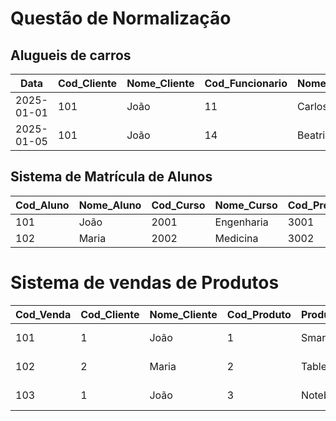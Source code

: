 # Questão de Normalização

## Alugueis de carros

| Data       | Cod_Cliente | Nome_Cliente | Cod_Funcionario | Nome_Funcionario | Cod_Veiculo | Modelo_Veiculo | Marca_Veiculo | Aluguel_Valor | Aluguel_Tempo | Endereco_Cliente      | Endereco_Funcionario  |
| ---------- | ----------- | ------------ | --------------- | ---------------- | ----------- | -------------- | ------------- | ------------- | ------------- | --------------------- | --------------------- |
| 2025-01-01 | 101         | João         | 11              | Carlos           | 201         | Fusca          | Volkswagen    | 100,00        | 2 dias        | Rua A, 123, São Paulo | Rua B, 456, São Paulo |
| 2025-01-05 | 101         | João         | 14              | Beatriz          | 202         | Gol            | Volkswagen    | 120,00        | 3 dias        | Rua A, 123, São Paulo | Rua F, 678, Curitiba  |

## Sistema de Matrícula de Alunos

| Cod_Aluno | Nome_Aluno | Cod_Curso | Nome_Curso | Cod_Professor | Nome_Professor | Semestre | Cod_Materia | Nome_Materia | Preco_Materia | Preco_Desconto | Total_Matricula | Forma_Pagamento | Status_Matricula | Tipo_Aluno | Campus | Periodo |
| --------- | ---------- | --------- | ---------- | ------------- | -------------- | -------- | ----------- | ------------ | ------------- | -------------- | --------------- | --------------- | ---------------- | ---------- | ------ | ------- |
| 101       | João       | 2001      | Engenharia | 3001          | Carlos         | 2025-1   | 5001        | Cálculo I    | 1000,00       | 100,00         | 900,00          | Cartão          | Ativa            | Regular    | SP     | Noturno |
| 102       | Maria      | 2002      | Medicina   | 3002          | Beatriz        | 2025-1   | 5002        | Biologia     | 1500,00       | 150,00         | 135,00          | Boleto          | Inativa          | Regular    | RJ     | Diurno  |

# Sistema de vendas de Produtos

| Cod_Venda | Cod_Cliente | Nome_Cliente | Cod_Produto | Produto_Nome | Produto_Preco | Quantidade | Cod_Funcionario | Funcionario_Nome | Funcionario_Salario | Data_Venda | Metodo_Pagamento | Status_Venda | Desconto |
| --------- | ----------- | ------------ | ----------- | ------------ | ------------- | ---------- | --------------- | ---------------- | ------------------- | ---------- | ---------------- | ------------ | -------- |
| 101       | 1           | João         | 1           | Smartphone   | 1500,00       | 2          | 1               | Carlos           | 5000,00             | 2025-01-15 | Cartão           | Completa     | 10,00    |
| 102       | 2           | Maria        | 2           | Tablet       | 800,00        | 1          | 2               | Beatriz          | 6000,00             | 2025-01-16 | Boleto           | Cancelada    | 0,00     |
| 103       | 1           | João         | 3           | Notebook     | 2500,00       | 1          | 1               | Carlos           | 5000,00             | 2025-01-17 | Cartão           | Completa     | 20,00    |
